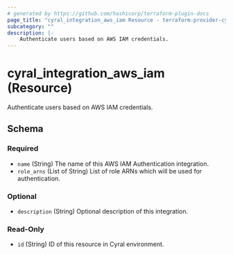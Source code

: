 ```yaml
---
# generated by https://github.com/hashicorp/terraform-plugin-docs
page_title: "cyral_integration_aws_iam Resource - terraform-provider-cyral"
subcategory: ""
description: |-
    Authenticate users based on AWS IAM credentials.
---
```


# cyral_integration_aws_iam (Resource)

Authenticate users based on AWS IAM credentials.

<!-- schema generated by tfplugindocs -->

## Schema

### Required

-   `name` (String) The name of this AWS IAM Authentication integration.
-   `role_arns` (List of String) List of role ARNs which will be used for authentication.

### Optional

-   `description` (String) Optional description of this integration.

### Read-Only

-   `id` (String) ID of this resource in Cyral environment.
